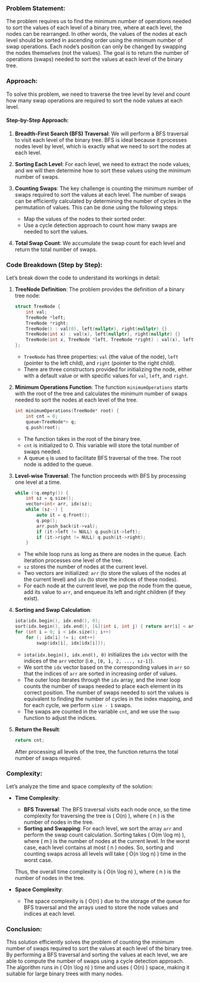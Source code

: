 ### Problem Statement:
The problem requires us to find the minimum number of operations needed to sort the values of each level of a binary tree, where at each level, the nodes can be rearranged. In other words, the values of the nodes at each level should be sorted in ascending order using the minimum number of swap operations. Each node’s position can only be changed by swapping the nodes themselves (not the values). The goal is to return the number of operations (swaps) needed to sort the values at each level of the binary tree.

### Approach:
To solve this problem, we need to traverse the tree level by level and count how many swap operations are required to sort the node values at each level.

#### Step-by-Step Approach:
1. **Breadth-First Search (BFS) Traversal**: We will perform a BFS traversal to visit each level of the binary tree. BFS is ideal because it processes nodes level by level, which is exactly what we need to sort the nodes at each level.

2. **Sorting Each Level**: For each level, we need to extract the node values, and we will then determine how to sort these values using the minimum number of swaps.

3. **Counting Swaps**: The key challenge is counting the minimum number of swaps required to sort the values at each level. The number of swaps can be efficiently calculated by determining the number of cycles in the permutation of values. This can be done using the following steps:
   - Map the values of the nodes to their sorted order.
   - Use a cycle detection approach to count how many swaps are needed to sort the values.

4. **Total Swap Count**: We accumulate the swap count for each level and return the total number of swaps.

### Code Breakdown (Step by Step):
Let’s break down the code to understand its workings in detail:

1. **TreeNode Definition**:
   The problem provides the definition of a binary tree node:
   ```cpp
   struct TreeNode {
       int val;
       TreeNode *left;
       TreeNode *right;
       TreeNode() : val(0), left(nullptr), right(nullptr) {}
       TreeNode(int x) : val(x), left(nullptr), right(nullptr) {}
       TreeNode(int x, TreeNode *left, TreeNode *right) : val(x), left(left), right(right) {}
   };
   ```
   - `TreeNode` has three properties: `val` (the value of the node), `left` (pointer to the left child), and `right` (pointer to the right child).
   - There are three constructors provided for initializing the node, either with a default value or with specific values for `val`, `left`, and `right`.

2. **Minimum Operations Function**:
   The function `minimumOperations` starts with the root of the tree and calculates the minimum number of swaps needed to sort the nodes at each level of the tree.

   ```cpp
   int minimumOperations(TreeNode* root) {
       int cnt = 0;
       queue<TreeNode*> q;
       q.push(root);
   ```
   - The function takes in the root of the binary tree.
   - `cnt` is initialized to 0. This variable will store the total number of swaps needed.
   - A queue `q` is used to facilitate BFS traversal of the tree. The root node is added to the queue.

3. **Level-wise Traversal**:
   The function proceeds with BFS by processing one level at a time.
   ```cpp
   while (!q.empty()) {
       int sz = q.size();
       vector<int> arr, idx(sz);
       while (sz--) {
           auto it = q.front();
           q.pop();
           arr.push_back(it->val);
           if (it->left != NULL) q.push(it->left);
           if (it->right != NULL) q.push(it->right);
       }
   ```
   - The while loop runs as long as there are nodes in the queue. Each iteration processes one level of the tree.
   - `sz` stores the number of nodes at the current level.
   - Two vectors are initialized: `arr` (to store the values of the nodes at the current level) and `idx` (to store the indices of these nodes).
   - For each node at the current level, we pop the node from the queue, add its value to `arr`, and enqueue its left and right children (if they exist).

4. **Sorting and Swap Calculation**:
   ```cpp
   iota(idx.begin(), idx.end(), 0);
   sort(idx.begin(), idx.end(), [&](int i, int j) { return arr[i] < arr[j]; });
   for (int i = 0; i < idx.size(); i++)
       for (; idx[i] != i; cnt++)
           swap(idx[i], idx[idx[i]]);
   ```
   - `iota(idx.begin(), idx.end(), 0)` initializes the `idx` vector with the indices of the `arr` vector (i.e., `[0, 1, 2, ..., sz-1]`).
   - We sort the `idx` vector based on the corresponding values in `arr` so that the indices of `arr` are sorted in increasing order of values.
   - The outer loop iterates through the `idx` array, and the inner loop counts the number of swaps needed to place each element in its correct position. The number of swaps needed to sort the values is equivalent to finding the number of cycles in the index mapping, and for each cycle, we perform `size - 1` swaps.
   - The swaps are counted in the variable `cnt`, and we use the `swap` function to adjust the indices.

5. **Return the Result**:
   ```cpp
   return cnt;
   ```
   After processing all levels of the tree, the function returns the total number of swaps required.

### Complexity:
Let’s analyze the time and space complexity of the solution:

- **Time Complexity**:
  - **BFS Traversal**: The BFS traversal visits each node once, so the time complexity for traversing the tree is \( O(n) \), where \( n \) is the number of nodes in the tree.
  - **Sorting and Swapping**: For each level, we sort the array `arr` and perform the swap count calculation. Sorting takes \( O(m \log m) \), where \( m \) is the number of nodes at the current level. In the worst case, each level contains at most \( n \) nodes. So, sorting and counting swaps across all levels will take \( O(n \log n) \) time in the worst case.
  
  Thus, the overall time complexity is \( O(n \log n) \), where \( n \) is the number of nodes in the tree.

- **Space Complexity**:
  - The space complexity is \( O(n) \) due to the storage of the queue for BFS traversal and the arrays used to store the node values and indices at each level.

### Conclusion:
This solution efficiently solves the problem of counting the minimum number of swaps required to sort the values at each level of the binary tree. By performing a BFS traversal and sorting the values at each level, we are able to compute the number of swaps using a cycle detection approach. The algorithm runs in \( O(n \log n) \) time and uses \( O(n) \) space, making it suitable for large binary trees with many nodes.